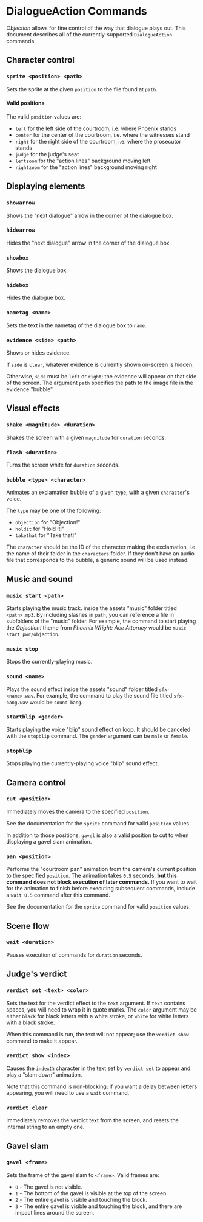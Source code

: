 # DialogueAction Commands
*Objection* allows for fine control of the way that dialogue plays out. This
document describes all of the currently-supported `DialogueAction` commands.

## Character control
### `sprite <position> <path>`
Sets the sprite at the given `position` to the file found at `path`.

#### Valid positions
The valid `position` values are:
- `left` for the left side of the courtroom, i.e. where Phoenix stands
- `center` for the center of the courtroom, i.e. where the witnesses stand
- `right` for the right side of the courtroom, i.e. where the prosecutor stands
- `judge` for the judge's seat
- `leftzoom` for the "action lines" background moving left
- `rightzoom` for the "action lines" background moving right

## Displaying elements
### `showarrow`
Shows the "next dialogue" arrow in the corner of the dialogue box.

### `hidearrow`
Hides the "next dialogue" arrow in the corner of the dialogue box.

### `showbox`
Shows the dialogue box.

### `hidebox`
Hides the dialogue box.

### `nametag <name>`
Sets the text in the nametag of the dialogue box to `name`.

### `evidence <side> <path>`
Shows or hides evidence.

If `side` is `clear`, whatever evidence is currently shown on-screen is hidden.

Otherwise, `side` must be `left` or `right`; the evidence will appear on that
side of the screen. The argument `path` specifies the path to the image file
in the evidence "bubble".

## Visual effects
### `shake <magnitude> <duration>`
Shakes the screen with a given `magnitude` for `duration` seconds.

### `flash <duration>`
Turns the screen white for `duration` seconds.

### `bubble <type> <character>`
Animates an exclamation bubble of a given `type`, with a given `character`'s
voice.

The `type` may be one of the following:
- `objection` for "Objection!"
- `holdit` for "Hold it!"
- `takethat` for "Take that!"

The `character` should be the ID of the character making the exclamation, i.e.
the name of their folder in the `characters` folder. If they don't have an audio
file that corresponds to the bubble, a generic sound will be used instead.


## Music and sound
### `music start <path>`
Starts playing the music track. inside the assets "music" folder
titled `<path>.mp3`. By including slashes in `path`, you can reference a file
in subfolders of the "music" folder. For example, the command to start playing
the *Objection!* theme from *Phoenix Wright: Ace Attorney* would be
`music start pwr/objection`.

### `music stop`
Stops the currently-playing music.

### `sound <name>`
Plays the sound effect inside the assets "sound" folder titled
`sfx-<name>.wav`. For example, the command to play the sound file titled
`sfx-bang.wav` would be `sound bang`.

### `startblip <gender>`
Starts playing the voice "blip" sound effect on loop. It should be canceled
with the `stopblip` command. The `gender` argument can be `male` or `female`.

### `stopblip`
Stops playing the currently-playing voice "blip" sound effect.

## Camera control
### `cut <position>`
Immediately moves the camera to the specified `position`.

See the documentation for the `sprite` command for valid `position` values.

In addition to those positions, `gavel` is also a valid position to cut to
when displaying a gavel slam animation.

### `pan <position>`
Performs the "courtroom pan" animation from the camera's current position
to the specified `position`. The animation takes `0.5` seconds,
**but this command does not block execution of later commands.** If you want to
wait for the animation to finish before executing subsequent commands, include
a `wait 0.5` command after this command.

See the documentation for the `sprite` command for valid `position` values.

## Scene flow
### `wait <duration>`
Pauses execution of commands for `duration` seconds.

## Judge's verdict

### `verdict set <text> <color>`
Sets the text for the verdict effect to the `text` argument. If `text` contains
spaces, you will need to wrap it in quote marks. The `color` argument may be
either `black` for black letters with a white stroke, or `white` for white
letters with a black stroke.

When this command is run, the text will not appear; use the `verdict show`
command to make it appear.

### `verdict show <index>`
Causes the `index`th character in the text set by `verdict set` to appear and
play a "slam down" animation.

Note that this command is non-blocking; if you want a delay between letters
appearing, you will need to use a `wait` command.

### `verdict clear`
Immediately removes the verdict text from the screen, and resets the internal
string to an empty one.

## Gavel slam
### `gavel <frame>`
Sets the frame of the gavel slam to `<frame>`. Valid frames are:
- `0` - The gavel is not visible.
- `1` - The bottom of the gavel is visible at the top of the screen.
- `2` - The entire gavel is visible and touching the block.
- `3` - The entire gavel is visible and touching the block, and there are impact
lines around the screen.